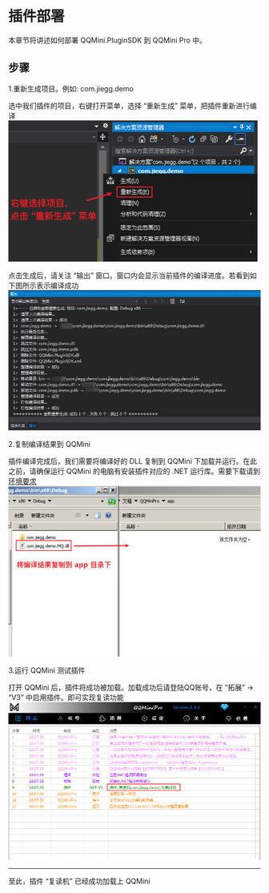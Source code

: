 # 插件部署
本章节将讲述如何部署 QQMini.PluginSDK 到 QQMini Pro 中。

## 步骤
1.重新生成项目。例如: com.jiegg.demo

选中我们插件的项目，右键打开菜单，选择 “重新生成” 菜单，把插件重新进行编译
![](/deploy/rebuild.png)

点击生成后，请关注 “输出” 窗口。窗口内会显示当前插件的编译进度。若看到如下图所示表示编译成功
![](/deploy/buildresult.png)

2.复制编译结果到 QQMini

插件编译完成后，我们需要将编译好的 DLL 复制到 QQMini 下加载并运行。在此之前，请确保运行 QQMini 的电脑有安装插件对应的 .NET 运行库。需要下载请到 [环境要求](/Guide/Require/)
![](/deploy/copyfile.png)

3.运行 QQMini 测试插件

打开 QQMini 后，插件将成功被加载。加载成功后请登陆QQ账号，在 “拓展” -> “V3” 中启用插件。即可实现复读功能
![](/deploy/loadSuccess.png)

---

至此，插件 “复读机” 已经成功加载上 QQMini